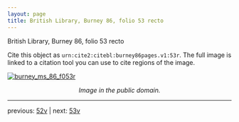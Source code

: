 ```yaml
---
layout: page
title: British Library, Burney 86, folio 53 recto
---
```


British Library, Burney 86, folio 53 recto

Cite this object as `urn:cite2:citebl:burney86pages.v1:53r`.  The full image is linked to a citation tool you can use to cite regions of the image.

[![burney_ms_86_f053r](http://www.homermultitext.org/iipsrv?IIIF=/project/homer/pyramidal/deepzoom/citebl/burney86imgs/v1/burney_ms_86_f053r.tif/full/800,/0/default.jpg)](http://www.homermultitext.org/ict2/?urn=urn:cite2:citebl:burney86imgs.v1:burney_ms_86_f053r) 

<p style="text-align: center; font-style: italic;">Image in the public domain.</p>

---

previous: [52v](../52v/) | next: [53v](../53v/)